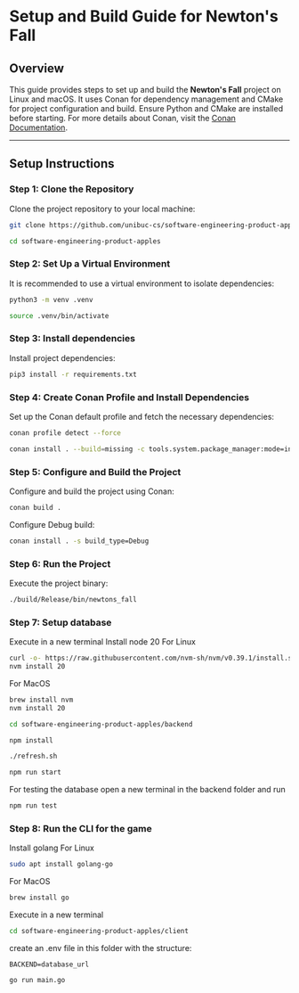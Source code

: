 # Setup and Build Guide for Newton's Fall

## Overview

This guide provides steps to set up and build the **Newton's Fall** project on Linux and macOS. It uses Conan for dependency management and CMake for project configuration and build. Ensure Python and CMake are installed before starting. For more details about Conan, visit the [Conan Documentation](https://docs.conan.io/2/reference/conanfile.html).

---

## Setup Instructions

### Step 1: Clone the Repository
Clone the project repository to your local machine:
```bash
git clone https://github.com/unibuc-cs/software-engineering-product-apples.git
```
```bash
cd software-engineering-product-apples
```

### Step 2: Set Up a Virtual Environment
It is recommended to use a virtual environment to isolate dependencies:
```bash
python3 -m venv .venv
```
```bash
source .venv/bin/activate
```

### Step 3: Install dependencies
Install project dependencies:
```bash
pip3 install -r requirements.txt
```

### Step 4: Create Conan Profile and Install Dependencies
Set up the Conan default profile and fetch the necessary dependencies:
```bash
conan profile detect --force
```
```bash
conan install . --build=missing -c tools.system.package_manager:mode=install -c tools.system.package_manager:sudo=True
```

### Step 5: Configure and Build the Project
Configure and build the project using Conan:
```bash
conan build .
```

Configure Debug build:
```bash
conan install . -s build_type=Debug 
```

### Step 6: Run the Project
Execute the project binary:
```bash
./build/Release/bin/newtons_fall
```

### Step 7: Setup database
Execute in a new terminal
Install node 20
For Linux
```bash
curl -o- https://raw.githubusercontent.com/nvm-sh/nvm/v0.39.1/install.sh | bash
nvm install 20
```
For MacOS
```bash
brew install nvm
nvm install 20
```
```bash
cd software-engineering-product-apples/backend
```
```bash
npm install
```
```bash
./refresh.sh
```
```bash
npm run start
```
For testing the database open a new terminal in the backend folder and run
```bash
npm run test
```

### Step 8: Run the CLI for the game
Install golang
For Linux
```bash
sudo apt install golang-go
```
For MacOS
```bash
brew install go
```
Execute in a new terminal
```bash
cd software-engineering-product-apples/client
```
create an .env file in this folder with the structure: 
```.env
BACKEND=database_url
```
```bash
go run main.go
```

